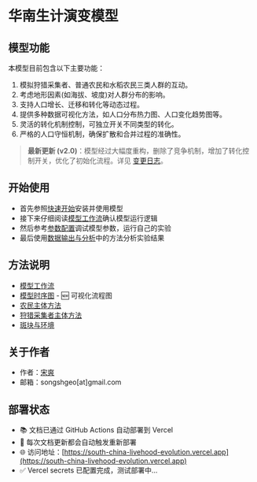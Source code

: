 # 华南生计演变模型

## 模型功能

本模型目前包含以下主要功能：

1. 模拟狩猎采集者、普通农民和水稻农民三类人群的互动。
2. 考虑地形因素(如海拔、坡度)对人群分布的影响。
3. 支持人口增长、迁移和转化等动态过程。
4. 提供多种数据可视化方法，如人口分布热力图、人口变化趋势图等。
5. 灵活的转化机制控制，可独立开关不同类型的转化。
6. 严格的人口守恒机制，确保扩散和合并过程的准确性。

> **最新更新 (v2.0)**：模型经过大幅度重构，删除了竞争机制，增加了转化控制开关，优化了初始化流程。详见 [变更日志](tech/changelog_v2.md)。

## 开始使用

- 首先参照[快速开始]安装并使用模型
- 接下来仔细阅读[模型工作流]确认模型运行逻辑
- 然后参考[参数配置]调试模型参数，运行自己的实验
- 最后使用[数据输出与分析]中的方法分析实验结果

## 方法说明

- [模型工作流](api/model.md)
- [模型时序图](tech/sequence_diagram.md) - 🆕 可视化流程图
- [农民主体方法](api/farmer.md)
- [狩猎采集者主体方法](api/hunter.md)
- [斑块与环境](api/env.md)

## 关于作者

- 作者：[宋爽]
- 邮箱：songshgeo[at]gmail.com

## 部署状态

- 📚 文档已通过 GitHub Actions 自动部署到 Vercel
- 🔄 每次文档更新都会自动触发重新部署
- 🌐 访问地址：[https://south-china-livehood-evolution.vercel.app](https://south-china-livehood-evolution.vercel.app)
- ✅ Vercel secrets 已配置完成，测试部署中...

<!-- Links -->
[快速开始]: usage/quick_start.md
[模型工作流]: usage/workflow.md
[参数配置]: usage/config.md
[数据输出与分析]: usage/plots.md
[宋爽]: https://cv.songshgeo.com/
